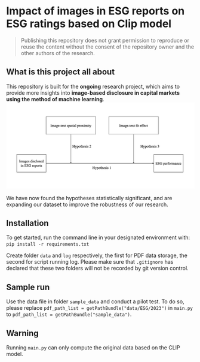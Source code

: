 # Impact of images in ESG reports on ESG ratings based on Clip model
> Publishing this repository does not grant permission to reproduce or reuse the content without the consent of the repository owner and the other authors of the research.

## What is this project all about
This repository is built for the **ongoing** research project, which aims to provide more insights into **image-based disclosure in capital markets using the method of machine learning**. 
![Hypothesis Development](./img/Hypothesis%20Development.png)

We have now found the hypotheses statistically significant, and are expanding our dataset to improve the robustness of our research.

## Installation 
To get started, run the command line in your designated environment with: 
`pip install -r requirements.txt`


Create folder `data` and `log` respectively, the first for PDF data storage, the second for script running log. Please make sure that `.gitignore` has declared that these two folders will not be recorded by git version control. 


## Sample run
Use the data file in folder `sample_data` and conduct a pilot test. To do so, please replace `pdf_path_list = getPathBundle("data/ESG/2023")` in `main.py` to `pdf_path_list = getPathBundle("sample_data")`.

## Warning
Running `main.py` can only compute the original data based on the CLIP model. 
